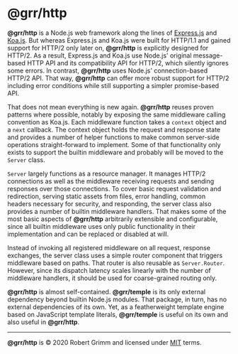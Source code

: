 # @grr/http

__@grr/http__ is a Node.js web framework along the lines of
[Express.js](http://expressjs.com) and [Koa.js](https://koajs.com). But whereas
Express.js and Koa.js were built for HTTP/1.1 and gained support for HTTP/2 only
later on, __@grr/http__ is explicitly designed for HTTP/2. As a result, Express.js
and Koa.js use Node.js' original message-based HTTP API and its compatibility
API for HTTP/2, which silently ignores some errors. In contrast, __@grr/http__
uses Node.js' connection-based HTTP/2 API. That way, __@grr/http__ can offer more
robust support for HTTP/2 including error conditions while still supporting a
simpler promise-based API.

That does not mean everything is new again. __@grr/http__ reuses proven patterns
where possible, notably by exposing the same middleware calling convention as
Koa.js. Each middleware function takes a `context` object and a `next` callback.
The context object holds the request and response state and provides a number of
helper functions to make common server-side operations straight-forward to
implement. Some of that functionality only exists to support the builtin
middleware and probably will be moved to the `Server` class.

`Server` largely functions as a resource manager. It manages HTTP/2 connections
as well as the middleware receiving requests and sending responses over those
connections. To cover basic request validation and redirection, serving static
assets from files, error handling, common headers necessary for security, and
responding, the server class also provides a number of builtin middleware
handlers. That makes some of the most basic aspects of __@grr/http__ arbitrarily
extensible and configurable, since all builtin middleware uses only public
functionality in their implementation and can be replaced or disabled at will.

Instead of invoking all registered middleware on all request, response
exchanges, the server class uses a simple router component that triggers
middleware based on paths. That router is also reusable as `Server.Router`.
However, since its dispatch latency scales linearly with the number of
middleware handlers, it should be used for coarse-grained routing only.

__@grr/http__ is almost self-contained. __@grr/temple__ is its only external
dependency beyond builtin Node.js modules. That package, in turn, has no
external dependencies of its own. Yet, as a featherweight template engine based
on JavaScript template literals, __@grr/temple__ is useful on its own and also
useful in __@grr/http__.

---

__@grr/http__ is © 2020 Robert Grimm and licensed under [MIT](LICENSE) terms.
